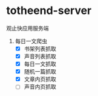 # totheend-server
观止快应用服务端

1. 每日一文爬虫
   - [x] 书架列表抓取
   - [x] 声音列表抓取
   - [x] 每日一文抓取
   - [x] 随机一篇抓取
   - [x] 文章内页抓取
   - [ ] 声音内页抓取
